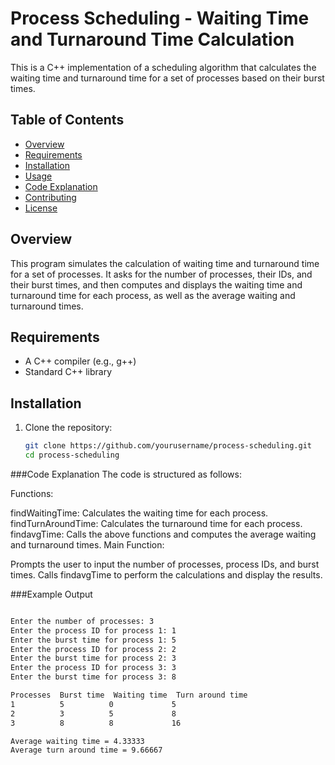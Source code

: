 # Process Scheduling - Waiting Time and Turnaround Time Calculation

This is a C++ implementation of a scheduling algorithm that calculates the waiting time and turnaround time for a set of processes based on their burst times.

## Table of Contents

- [Overview](#overview)
- [Requirements](#requirements)
- [Installation](#installation)
- [Usage](#usage)
- [Code Explanation](#code-explanation)
- [Contributing](#contributing)
- [License](#license)

## Overview

This program simulates the calculation of waiting time and turnaround time for a set of processes. It asks for the number of processes, their IDs, and their burst times, and then computes and displays the waiting time and turnaround time for each process, as well as the average waiting and turnaround times.

## Requirements

- A C++ compiler (e.g., g++)
- Standard C++ library

## Installation

1. Clone the repository:

   ```bash
   git clone https://github.com/yourusername/process-scheduling.git
   cd process-scheduling
###Code Explanation
The code is structured as follows:

Functions:

findWaitingTime: Calculates the waiting time for each process.
findTurnAroundTime: Calculates the turnaround time for each process.
findavgTime: Calls the above functions and computes the average waiting and turnaround times.
Main Function:

Prompts the user to input the number of processes, process IDs, and burst times.
Calls findavgTime to perform the calculations and display the results.

###Example Output
   ```bash

Enter the number of processes: 3
Enter the process ID for process 1: 1
Enter the burst time for process 1: 5
Enter the process ID for process 2: 2
Enter the burst time for process 2: 3
Enter the process ID for process 3: 3
Enter the burst time for process 3: 8

Processes  Burst time  Waiting time  Turn around time
 1          5          0             5
 2          3          5             8
 3          8          8             16

Average waiting time = 4.33333
Average turn around time = 9.66667

